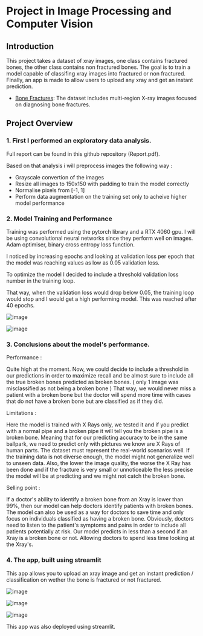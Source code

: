 # Project in Image Processing and Computer Vision

## Introduction
This project takes a dataset of xray images, one class contains fractured bones, the other class contains non fractured bones. The goal is to train a model capable of classifing xray images into fractured or non fractured. Finally, an app is made to allow users to upload any xray and get an instant prediction.

   - [Bone Fractures](https://drive.google.com/file/d/1WeuxOenviI1_ElW5ISED4MhvR_YFYdmB/view?usp=drive_link): The dataset includes multi-region X-ray images focused on diagnosing bone fractures.


## Project Overview

### 1. First I performed an exploratory data analysis.

Full report can be found in this github repository (Report.pdf).

Based on that analysis i will preprocess images the following way :
- Grayscale convertion of the images
- Resize all images to 150x150 with padding to train the model correctly
- Normalise pixels from [-1, 1]
- Perform data augmentation on the training set only to acheive higher model performance

### 2. Model Training and Performance

Training was performed using the pytorch library and a RTX 4060 gpu.
I will be using convolutional neural networks since they perform well on images.
Adam optimiser, binary cross entropy loss function.

I noticed by increasing epochs and looking at validation loss per epoch that the model
was reaching values as low as 0.05 validation loss.

To optimize the model I decided to include a threshold validation loss number in the
training loop.

That way, when the validation loss would drop below 0.05, the training loop would stop and
I would get a high performing model. This was reached after 40 epochs.

![image](https://github.com/user-attachments/assets/679fb868-bbf5-4f61-932d-7d22197ef2b0)

![image](https://github.com/user-attachments/assets/b6bb1a5b-a988-4723-a489-35a5674fbb8a)


### 3. Conclusions about the model's performance.

Performance :

Quite high at the moment. Now, we could decide to include a threshold in our predictions in
order to maximize recall and be almost sure to include all the true broken bones predicted as
broken bones. ( only 1 image was misclassified as not being a broken bone )
That way, we would never miss a patient with a broken bone but the doctor will spend more
time with cases that do not have a broken bone but are classified as if they did.


Limitations :

Here the model is trained with X Rays only, we tested it and if you predict with a normal pipe
and a broken pipe it will tell you the broken pipe is a broken bone.
Meaning that for our predicting accuracy to be in the same ballpark, we need to predict only
with pictures we know are X Rays of human parts.
The dataset must represent the real-world scenarios well. If the training data is not diverse
enough, the model might not generalize well to unseen data.
Also, the lower the image quality, the worse the X Ray has been done and if the fracture is
very small or unnoticeable the less precise the model will be at predicting and we might not
catch the broken bone.


Selling point :

If a doctor's ability to identify a broken bone from an Xray is lower than 99%, then our model
can help doctors identify patients with broken bones.
The model can also be used as a way for doctors to save time and only focus on individuals
classified as having a broken bone.
Obviously, doctors need to listen to the patient's symptoms and pains in order to include all
patients potentially at risk.
Our model predicts in less than a second if an Xray is a broken bone or not. Allowing doctors
to spend less time looking at the Xray's.

### 4. The app, built using streamlit

This app allows you to upload an xray image and get an instant prediction / classification on wether the bone is fractured or not fractured.

![image](https://github.com/user-attachments/assets/78dfa013-6ad4-4222-b8c3-2b4315b8822c)

![image](https://github.com/user-attachments/assets/783f0c90-7772-4294-9c32-2fb47cbab930)

![image](https://github.com/user-attachments/assets/60f842e1-83f3-4660-9c5d-d88034f735e9)

This app was also deployed using streamlit.
